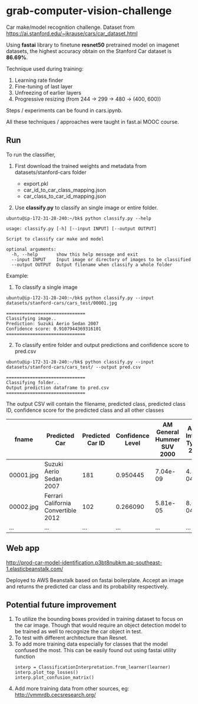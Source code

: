# grab-computer-vision-challenge
Car make/model recognition challenge. Dataset from https://ai.stanford.edu/~jkrause/cars/car_dataset.html

Using **fastai** library to finetune **resnet50** pretrained model on imagenet datasets, the highest accuracy obtain on the Stanford Car dataset is **86.69%**.

Technique used during training:
1. Learning rate finder
2. Fine-tuning of last layer
3. Unfreezing of earlier layers
4. Progressive resizing (from 244 -> 299 -> 480 -> (400, 600))

Steps / experiments can be found in cars.ipynb.

All these techniques / approaches were taught in fast.ai MOOC course.

## Run
To run the classifier, 
1. First download the trained weights and metadata from datasets/stanford-cars folder
    - export.pkl
    - car_id_to_car_class_mapping.json
    - car_class_to_car_id_mapping.json
    
2. Use **classify.py** to classify an single image or entire folder. 

```
ubuntu@ip-172-31-28-240:~/bk$ python classify.py --help

usage: classify.py [-h] [--input INPUT] [--output OUTPUT]

Script to classify car make and model

optional arguments:
  -h, --help       show this help message and exit
  --input INPUT    Input image or directory of images to be classified
  --output OUTPUT  Output filename when classify a whole folder
```

Example:
1. To classify a single image
```
ubuntu@ip-172-31-28-240:~/bk$ python classify.py --input datasets/stanford-cars/cars_test/00001.jpg

==============================
Classifying image..
Prediction: Suzuki Aerio Sedan 2007
Confidence score: 0.9107944369316101
==============================
```

2. To classify entire folder and output predictions and confidence score to pred.csv
```
ubuntu@ip-172-31-28-240:~/bk$ python classify.py --input datasets/stanford-cars/cars_test/ --output pred.csv

==============================
Classifying folder..
Output prediction dataframe to pred.csv
==============================
```
The output CSV will contain the filename, predicted class, predicted class ID, confidence score for the predicted class and all other classes

| fname  | Predicted Car | Predicted Car ID | Confidence Level | AM General Hummer SUV 2000 | Acura Integra Type R 2001 | ... |  
| ------------- | ------------- | ------------- | ------------- | ------------- | ------------- | ------------- |
| 00001.jpg  | Suzuki Aerio Sedan 2007  | 181 | 0.950445 | 7.04e-09 | 4.86e-04 | ... |
| 00002.jpg  | Ferrari California Convertible 2012  | 102 | 0.266090 | 5.81e-05 | 8.66e-04 | ... |
| ... | ...| ...| ...| ...| ...| ...|

## Web app
http://prod-car-model-identification.p3bt8nubkm.ap-southeast-1.elasticbeanstalk.com/

Deployed to AWS Beanstalk based on fastai boilerplate. Accept an image and returns the predicted car class and its probability respectively.


## Potential future improvement
1. To utilize the bounding boxes provided in training dataset to focus on the car image. Though that would require an object detection model to be trained as well to recognize the car object in test.
2. To test with different architecture than Resnet.
3. To add more training data especially for classes that the model confused the most. This can be easily found out using fastai utility function
   ```
   interp = ClassificationInterpretation.from_learner(learner)
   interp.plot_top_losses()
   interp.plot_confusion_matrix()
   ```
4. Add more training data from other sources, eg: http://vmmrdb.cecsresearch.org/


